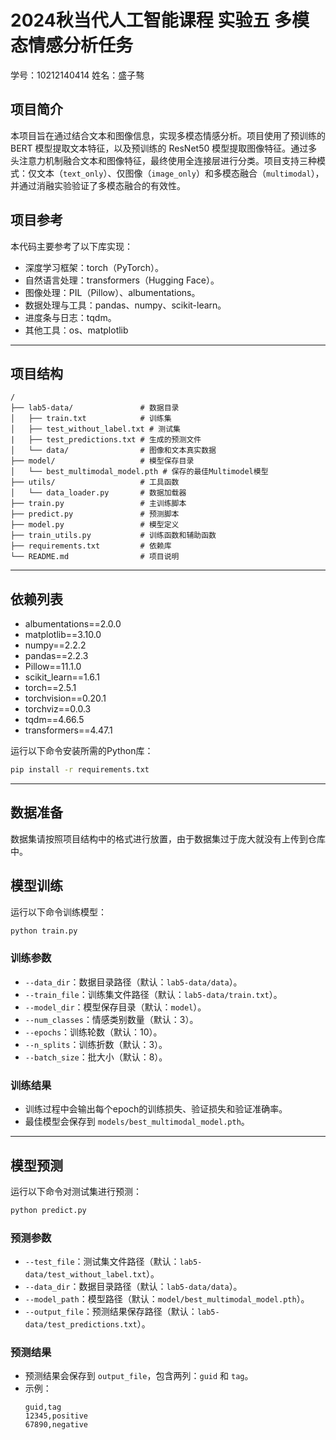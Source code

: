 # 2024秋当代人工智能课程 实验五 多模态情感分析任务

学号：10212140414 姓名：盛子骜

## **项目简介**

本项目旨在通过结合文本和图像信息，实现多模态情感分析。项目使用了预训练的 BERT 模型提取文本特征，以及预训练的 ResNet50 模型提取图像特征。通过多头注意力机制融合文本和图像特征，最终使用全连接层进行分类。项目支持三种模式：仅文本（`text_only`）、仅图像（`image_only`）和多模态融合（`multimodal`），并通过消融实验验证了多模态融合的有效性。

## **项目参考**
本代码主要参考了以下库实现：

- 深度学习框架：torch（PyTorch）。
- 自然语言处理：transformers（Hugging Face）。
- 图像处理：PIL（Pillow）、albumentations。
- 数据处理与工具：pandas、numpy、scikit-learn。
- 进度条与日志：tqdm。
- 其他工具：os、matplotlib
---

## **项目结构**

```
/
├── lab5-data/               # 数据目录
│   ├── train.txt            # 训练集
│   ├── test_without_label.txt # 测试集
|   ├── test_predictions.txt # 生成的预测文件
│   └── data/                # 图像和文本真实数据
├── model/                   # 模型保存目录
│   └── best_multimodal_model.pth # 保存的最佳Multimodel模型
├── utils/                   # 工具函数
│   └── data_loader.py       # 数据加载器
├── train.py                 # 主训练脚本
├── predict.py               # 预测脚本
├── model.py                 # 模型定义
├── train_utils.py           # 训练函数和辅助函数
├── requirements.txt         # 依赖库
└── README.md                # 项目说明
```

---
## **依赖列表**

- albumentations==2.0.0
- matplotlib==3.10.0
- numpy==2.2.2
- pandas==2.2.3
- Pillow==11.1.0
- scikit_learn==1.6.1
- torch==2.5.1
- torchvision==0.20.1
- torchviz==0.0.3
- tqdm==4.66.5
- transformers==4.47.1

运行以下命令安装所需的Python库：
```bash
pip install -r requirements.txt
```

---


## **数据准备**

数据集请按照项目结构中的格式进行放置，由于数据集过于庞大就没有上传到仓库中。

## **模型训练**

运行以下命令训练模型：
```bash
python train.py
```

### **训练参数**
- `--data_dir`：数据目录路径（默认：`lab5-data/data`）。
- `--train_file`：训练集文件路径（默认：`lab5-data/train.txt`）。
- `--model_dir`：模型保存目录（默认：`model`）。
- `--num_classes`：情感类别数量（默认：3）。
- `--epochs`：训练轮数（默认：10）。
- `--n_splits`：训练折数（默认：3）。
- `--batch_size`：批大小（默认：8）。

### **训练结果**
- 训练过程中会输出每个epoch的训练损失、验证损失和验证准确率。
- 最佳模型会保存到 `models/best_multimodal_model.pth`。

---

## **模型预测**

运行以下命令对测试集进行预测：
```bash
python predict.py
```

### **预测参数**
- `--test_file`：测试集文件路径（默认：`lab5-data/test_without_label.txt`）。
- `--data_dir`：数据目录路径（默认：`lab5-data/data`）。
- `--model_path`：模型路径（默认：`model/best_multimodal_model.pth`）。
- `--output_file`：预测结果保存路径（默认：`lab5-data/test_predictions.txt`）。

### **预测结果**
- 预测结果会保存到 `output_file`，包含两列：`guid` 和 `tag`。
- 示例：
  ```
  guid,tag
  12345,positive
  67890,negative
  ```


